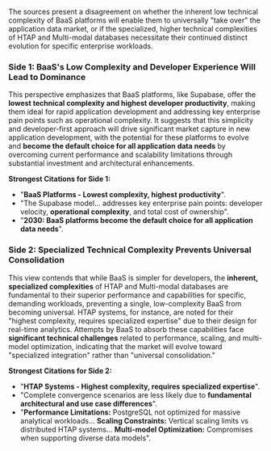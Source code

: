 The sources present a disagreement on whether the inherent low technical complexity of BaaS platforms will enable them to universally "take over" the application data market, or if the specialized, higher technical complexities of HTAP and Multi-modal databases necessitate their continued distinct evolution for specific enterprise workloads.

### Side 1: BaaS's Low Complexity and Developer Experience Will Lead to Dominance

This perspective emphasizes that BaaS platforms, like Supabase, offer the **lowest technical complexity and highest developer productivity**, making them ideal for rapid application development and addressing key enterprise pain points such as operational complexity. It suggests that this simplicity and developer-first approach will drive significant market capture in new application development, with the potential for these platforms to evolve and **become the default choice for all application data needs** by overcoming current performance and scalability limitations through substantial investment and architectural enhancements.

**Strongest Citations for Side 1:**
*   "**BaaS Platforms - Lowest complexity, highest productivity**".
*   "The Supabase model... addresses key enterprise pain points: developer velocity, **operational complexity**, and total cost of ownership".
*   "**2030: BaaS platforms become the default choice for all application data needs**".

### Side 2: Specialized Technical Complexity Prevents Universal Consolidation

This view contends that while BaaS is simpler for developers, the **inherent, specialized complexities** of HTAP and Multi-modal databases are fundamental to their superior performance and capabilities for specific, demanding workloads, preventing a single, low-complexity BaaS from becoming universal. HTAP systems, for instance, are noted for their "highest complexity, requires specialized expertise" due to their design for real-time analytics. Attempts by BaaS to absorb these capabilities face **significant technical challenges** related to performance, scaling, and multi-model optimization, indicating that the market will evolve toward "specialized integration" rather than "universal consolidation."

**Strongest Citations for Side 2:**
*   "**HTAP Systems - Highest complexity, requires specialized expertise**".
*   "Complete convergence scenarios are less likely due to **fundamental architectural and use case differences**".
*   "**Performance Limitations:** PostgreSQL not optimized for massive analytical workloads... **Scaling Constraints:** Vertical scaling limits vs distributed HTAP systems... **Multi-model Optimization:** Compromises when supporting diverse data models".